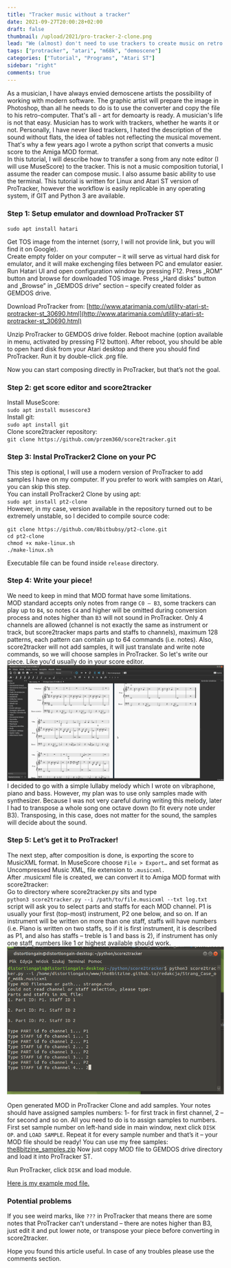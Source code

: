 ```yaml
---
title: "Tracker music without a tracker"
date: 2021-09-27T20:00:28+02:00
draft: false
thumbnail: /upload/2021/pro-tracker-2-clone.png
lead: "We (almost) don't need to use trackers to create music on retro computers. There is an easier way."
tags: ["protracker", "atari", "m68k", "demoscene"]
categories: ["Tutorial", "Programs", "Atari ST"]
sidebar: "right"
comments: true
---
```


As a musician, I have always envied demoscene artists the possibility of working with modern software. The graphic artist will prepare the image in Photoshop, than all he needs to do is to use the converter and copy the file to his retro-computer. That's all - art for demoarty is ready. A musician's life is not that easy. Musician has to work with trackers, whether he wants it or not. Personally, I have never liked trackers, I hated the description of the sound without flats, the idea of tables not reflecting the musical movement. That's why a few years ago I wrote a python script that converts a music score to the Amiga MOD format.  
In this tutorial, I will describe how to transfer a song from any note editor (I will use MuseScore) to the tracker. This is not a music composition tutorial, I assume the reader can compose music. I also assume basic ability to use the terminal. This tutorial is written for Linux and Atari ST version of ProTracker, however the workflow is easily replicable in any operating system, if GIT and Python 3 are available. 

### Step 1: Setup emulator and download ProTracker ST
`sudo apt install hatari`  
  
Get TOS image from the internet (sorry, I will not provide link, but you will find it on Google).  
Create empty folder on your computer – it will serve as virtual hard disk for emulator, and it will make exchenging files between PC and emulator easier.  
Run Hatari UI and open configuration window by pressing F12. Press „ROM” button and browse for downloaded TOS image. Press „Hard disks” button and „Browse” in „GEMDOS drive” section – specify created folder as GEMDOS drive.  
  
Download ProTracker from: [http://www.atarimania.com/utility-atari-st-protracker-st_30690.html](http://www.atarimania.com/utility-atari-st-protracker-st_30690.html)  
  
Unzip ProTracker to GEMDOS drive folder. Reboot machine (option available in menu, activated by pressing F12 button). After reboot, you should be able to open hard disk from your Atari desktop and there you should find ProTracker. Run it by double-click .prg file.  
  
Now you can start composing directly in ProTracker, but that’s not the goal.  
  
### Step 2: get score editor and score2tracker
Install MuseScore:  
`sudo apt install musescore3`  
Install git:  
`sudo apt install git`  
Clone score2tracker repository:  
`git clone https://github.com/przem360/score2tracker.git`  
  
### Step 3: Instal ProTracker2 Clone on your PC
This step is optional, I will use a modern version of ProTracker to add samples I have on my computer. If you prefer to work with samples on Atari, you can skip this step.  
You can install ProTracker2 Clone by using apt:  
`sudo apt install pt2-clone`  
However, in my case, version available in the repository turned out to be extremely unstable, so I decided to compile source code:  
  
~~~
git clone https://github.com/8bitbubsy/pt2-clone.git  
cd pt2-clone  
chmod +x make-linux.sh    
./make-linux.sh
~~~
  
Executable file can be found inside `release` directory.  
   
  
### Step 4: Write your piece!
We need to keep in mind that MOD format have some limitations.  
MOD standard accepts only notes from range `C0 – B3`, some trackers can play up to `B4`, so notes `C4` and higher will be omitted during conversion process and notes higher than `B3` will not sound in ProTracker. Only 4 channels are allowed (channel is not exactly the same as instrument or track, but score2tracker maps parts and staffs to channels), maximum 128 patterns, each pattern can contain up to 64 commands (i.e. notes).
Also, score2tracker will not add samples, it will just translate and write note commands, so we will choose samples in ProTracker.
So let's write our piece. Like you'd usually do in your score editor. 
![MuseScore 3](/upload/2021/muse_score.png)  
I decided  to go with a simple lullaby melody which I wrote on vibraphone, piano and bass. However, my plan was to use only samples made with synthesizer. Because I was not very careful during writing this melody, later I had to transpose a whole song one octave down (to fit every note under B3). Transposing, in this case, does not matter for the sound, the samples will decide about the sound. 
  
### Step 5: Let’s get it to ProTracker!
The next step, after composition is done, is exporting the score to MusicXML format. In MuseScore choose `File > Export…` and set format as Uncompressed Music XML, file extension to `.musicxml.`   
After .musicxml file is created, we can convert it to Amiga MOD format with score2tracker:  
Go to directory where score2tracker.py sits and type  
`python3 score2tracker.py --i /path/to/file.musicxml --txt log.txt`  
script will ask you to select parts and staffs for each MOD channel. P1 is usually your first (top-most) instrument, P2 one below, and so on. If an instrument will be written on more than one staff, staffs will have numbers (i.e. Piano is written on two staffs, so if it is first instrument, it is described as P1, and also has staffs – treble is 1 and bass is 2), if instrument has only one staff, numbers like 1 or highest available should work.  
![score2tracker.py converting XML to MOD in commandline](/upload/2021/selecting_staff.png) 
  
Open generated MOD in ProTracker Clone and add samples. Your notes should have assigned samples numbers: 1- for first track in first channel, 2 – for second and so on. All you need to do is to assign samples to numbers. First set sample number on left-hand side in main window, next click `DISK OP`. and `LOAD SAMPLE`. Repeat it for every sample number and that’s it – your MOD file should be ready!
You can use my free samples: [the8bitzine_samples.zip](/upload/2021/the8bitzine_samples.zip)
Now just copy MOD file to GEMDOS drive directory and load it into ProTracker ST.

Run ProTracker, click `DISK` and load module.  
  
[Here is my example mod file.](/upload/2021/the8bitzine.mod)

### Potential problems
If you see weird marks, like `???` in ProTracker that means there are some notes that ProTracker can't understand – there are notes higher than B3, just edit it and put lower note, or transpose your piece before converting in score2tracker.  
  
Hope you found this article useful. In case of any troubles please use the comments section. 